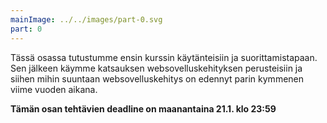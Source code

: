 ```yaml
---
mainImage: ../../images/part-0.svg
part: 0
---
```


<div class="intro">

Tässä osassa tutustumme ensin kurssin käytänteisiin ja suorittamistapaan. Sen jälkeen käymme katsauksen websovelluskehityksen perusteisiin ja siihen mihin suuntaan websovelluskehitys on edennyt parin kymmenen viime vuoden aikana.

**Tämän osan tehtävien deadline on maanantaina 21.1. klo 23:59**

</div>
